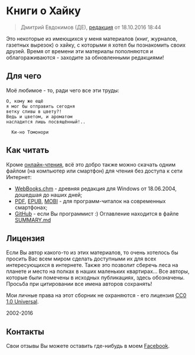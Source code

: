 # Книги о Хайку

> Дмитрий Евдокимов (ДЕ),
> [редакция](https://github.com/diev/Haiku-Books) от 18.10.2016 18:44

Это некоторые из имеющихся у меня материалов (книг, журналов, газетных вырезок) о хайку, с которыми я хотел бы познакомить своих друзей. Время от времени эти материалы пополняются и облагораживаются - заходите за обновленными редакциями!

## Для чего

Моё любимое - то, ради чего все эти труды:

```
О, кому же ещё
я мог бы отправить сегодня
ветку сливы в цвету?!
Ведь и цветом, и ароматом
насладится лишь посвящённый!..

  Ки-но Томонори
```

## Как читать

Кроме [онлайн-чтения](https://diev.gitbooks.io/haiku-books/), всё это добро также можно скачать одним файлом (на компьютер или смартфон) для чтения без доступа к сети Интернет:

* [WebBooks.chm](https://github.com/diev/Haiku-Books/releases/tag/v1.0) - древняя редакция для Windows от 18.06.2004, дошедшая до наших дней;
* [PDF](https://www.gitbook.com/download/pdf/book/diev/haiku-books), [EPUB](https://www.gitbook.com/download/epub/book/diev/haiku-books), [MOBI](https://www.gitbook.com/download/mobi/book/diev/haiku-books) - для программ-читалок на современных смартфонах;
* [GitHub](https://github.com/diev/Haiku-Books) - если Вы программист :) Оглавление находится в файле [SUMMARY.md](SUMMARY.md)

## Лицензия

Если Вы автор какого-то из этих материалов, то очень хотелось бы просить Вас всем миром сделать доступными их для всех интересующихся в интернете. Также это позволит сберечь леса на планете и место на полках в наших маленьких квартирах... Все авторы, которые были помечены в исходных публикациях, здесь обозначены. Просьба при цитировании все имена авторов сохранять! 

Мои личные права на этот сборник не охраняются - его лицензия [CC0 1.0 Universal](LICENSE).

2002-2016

## Контакты

Свои отзывы Вы можете оставить где-нибудь в моем [Facebook](https://facebook.com/dmitrii.evdokimov).
